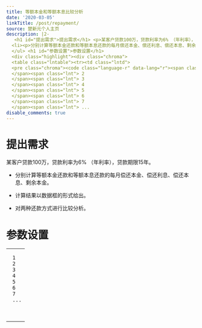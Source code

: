 ```yaml
---
title: 等额本金和等额本息比较分析
date: '2020-03-05'
linkTitle: /post/repayment/
source: 楚新元个人主页
description: |2-
   <h1 id="提出需求">提出需求</h1> <p>某客户贷款100万，贷款利率为6% （年利率），贷款期限15年。</p> <ul>
  <li><p>分别计算等额本金还款和等额本息还款的每月偿还本金、偿还利息、偿还本息、剩余本金。</p></li> <li><p>计算结果以数据框的形式给出。</p></li> <li><p>对两种还款方式进行比较分析。</p></li>
  </ul> <h1 id="参数设置">参数设置</h1>
  <div class="highlight"><div class="chroma">
  <table class="lntable"><tr><td class="lntd">
  <pre class="chroma"><code class="language-r" data-lang="r"><span class="lnt"> 1
  </span><span class="lnt"> 2
  </span><span class="lnt"> 3
  </span><span class="lnt"> 4
  </span><span class="lnt"> 5
  </span><span class="lnt"> 6
  </span><span class="lnt"> 7
  </span><span class="lnt"> ...
disable_comments: true
---
```

 <h1 id="提出需求">提出需求</h1> <p>某客户贷款100万，贷款利率为6% （年利率），贷款期限15年。</p> <ul>
<li><p>分别计算等额本金还款和等额本息还款的每月偿还本金、偿还利息、偿还本息、剩余本金。</p></li> <li><p>计算结果以数据框的形式给出。</p></li> <li><p>对两种还款方式进行比较分析。</p></li>
</ul> <h1 id="参数设置">参数设置</h1>
<div class="highlight"><div class="chroma">
<table class="lntable"><tr><td class="lntd">
<pre class="chroma"><code class="language-r" data-lang="r"><span class="lnt"> 1
</span><span class="lnt"> 2
</span><span class="lnt"> 3
</span><span class="lnt"> 4
</span><span class="lnt"> 5
</span><span class="lnt"> 6
</span><span class="lnt"> 7
</span><span class="lnt"> ...